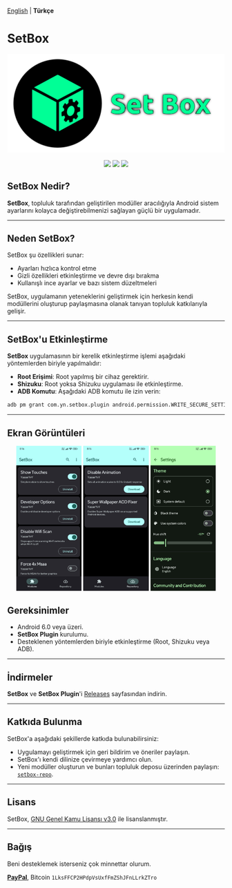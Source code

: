 [English](README.md) | **Türkçe**

# SetBox
![Logo](https://github.com/YasserNull/setbox/blob/main/docs/images/logo.png)
<p align="center">
    <img src="https://img.shields.io/github/downloads/YasserNull/setbox/total?label=İndirmeler"/>
    <img src="https://img.shields.io/github/v/release/YasserNull/setbox?include_prereleases&label=Sürüm"/>
    <img src="https://img.shields.io/badge/Lisans-GPLv3-blue.svg"/>
</p>

## SetBox Nedir?

**SetBox**, topluluk tarafından geliştirilen modüller aracılığıyla Android sistem ayarlarını kolayca değiştirebilmenizi sağlayan güçlü bir uygulamadır.

---

## Neden SetBox?

SetBox şu özellikleri sunar:

- Ayarları hızlıca kontrol etme
- Gizli özellikleri etkinleştirme ve devre dışı bırakma
- Kullanışlı ince ayarlar ve bazı sistem düzeltmeleri

SetBox, uygulamanın yeteneklerini geliştirmek için herkesin kendi modüllerini oluşturup paylaşmasına olanak tanıyan topluluk katkılarıyla gelişir.

---

## SetBox'u Etkinleştirme

**SetBox** uygulamasının bir kerelik etkinleştirme işlemi aşağıdaki yöntemlerden biriyle yapılmalıdır:

- **Root Erişimi**: Root yapılmış bir cihaz gerektirir.
- **Shizuku**: Root yoksa Shizuku uygulaması ile etkinleştirme.
- **ADB Komutu**: Aşağıdaki ADB komutu ile izin verin:

```bash
adb pm grant com.yn.setbox.plugin android.permission.WRITE_SECURE_SETTINGS
```

---

## Ekran Görüntüleri
<p align="center">
  <img src="https://github.com/YasserNull/setbox/blob/main/docs/images/Screenshot_2025-06-27-21-15-26-014_com.yn.setbox.jpg" width="30%">
  <img src="https://github.com/YasserNull/setbox/blob/main/docs/images/Screenshot_2025-06-27-21-15-35-443_com.yn.setbox.jpg" width="30%">
  <img src="https://github.com/YasserNull/setbox/blob/main/docs/images/Screenshot_2025-06-27-21-16-01-143_com.yn.setbox.jpg" width="30%">
</p>

## Gereksinimler

- Android 6.0 veya üzeri.
- **SetBox Plugin** kurulumu.
- Desteklenen yöntemlerden biriyle etkinleştirme (Root, Shizuku veya ADB).

---

## İndirmeler

**SetBox** ve **SetBox Plugin**'i [Releases](https://github.com/YasserNull/setbox/releases) sayfasından indirin.

---

## Katkıda Bulunma

SetBox'a aşağıdaki şekillerde katkıda bulunabilirsiniz:

- Uygulamayı geliştirmek için geri bildirim ve öneriler paylaşın.
- SetBox'ı kendi dilinize çevirmeye yardımcı olun.
- Yeni modüller oluşturun ve bunları topluluk deposu üzerinden paylaşın: [`setbox-repo`](https://github.com/YasserNull/setbox-repo).

---

## Lisans

SetBox, [GNU Genel Kamu Lisansı v3.0](LICENSE) ile lisanslanmıştır.

---

## Bağış

Beni desteklemek isterseniz çok minnettar olurum.

[**PayPal**](https://www.paypal.com/ncp/payment/7X44EWSM9KAVW),
Bitcoin
`1LksFFCP2HPdpVsUxfFmZShJFnLLrkZTro`
